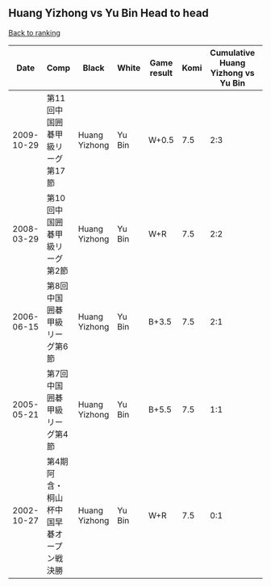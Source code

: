 ## Huang Yizhong vs Yu Bin Head to head

[Back to ranking](../../index.md)




| **Date** | **Comp** | **Black** | **White** | **Game result** | **Komi** | **Cumulative Huang Yizhong vs Yu Bin** | **Huang Yizhong streak** | **Yu Bin streak** | 
| --- | --- | --- | --- | --- | --- | --- | --- | --- |
| 2009-10-29 | 第11回中国囲碁甲級リーグ第17節 | Huang Yizhong | Yu Bin | W+0.5 | 7.5 | 2:3 | 0 | 2 | 
| 2008-03-29 | 第10回中国囲碁甲級リーグ第2節 | Huang Yizhong | Yu Bin | W+R | 7.5 | 2:2 | 0 | 1 | 
| 2006-06-15 | 第8回中国囲碁甲級リーグ第6節 | Huang Yizhong | Yu Bin | B+3.5 | 7.5 | 2:1 | 2 | 0 | 
| 2005-05-21 | 第7回中国囲碁甲級リーグ第4節 | Huang Yizhong | Yu Bin | B+5.5 | 7.5 | 1:1 | 1 | 0 | 
| 2002-10-27 | 第4期阿含・桐山杯中国早碁オープン戦決勝 | Huang Yizhong | Yu Bin | W+R | 7.5 | 0:1 | 0 | 1 |




